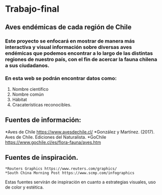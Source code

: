 # Trabajo-final
## Aves endémicas de cada región de Chile
### Este proyecto se enfocará en mostrar de manera más interactiva y visual información sobre diversas aves endémicas que podemos encontrar a lo largo de las distintas regiones de nuestro país, con el fin de acercar la fauna chilena a sus ciudadanos.

### En esta web se podrán encontrar datos como:
1. Nombre cientifico
2. Nombre común
3. Hábitat
4. Cracaterísticas reconocibles.
  
 ## Fuentes de información:
   *Aves de Chile https://www.avesdechile.cl/
   *González y Martínez. (2017). Aves de Chile. Ediciones del Naturalista.
   *GoChile https://www.gochile.cl/es/flora-fauna/aves.htm

 ## Fuentes de inspiración.
    *Routers Graphics https://www.reuters.com/graphics/ 
    *South China Morning Post https://www.scmp.com/infographics 

  Estas fuentes servirán de inspiración en cuanto a estrategias visuales, uso de color y estética.
